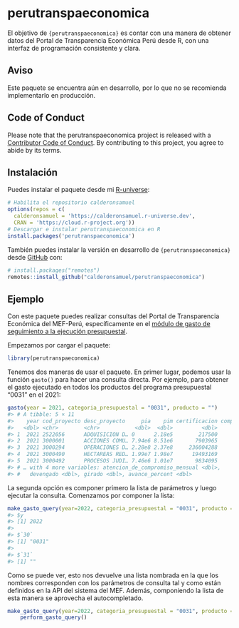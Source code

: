 
<!-- README.md is generated from README.Rmd. Please edit that file -->

# perutranspaeconomica

<!-- badges: start -->
<!-- badges: end -->

El objetivo de `{perutranspaeconomica}` es contar con una manera de
obtener datos del Portal de Transparencia Económica Perú desde R, con
una interfaz de programación consistente y clara.

## Aviso

Este paquete se encuentra aún en desarrollo, por lo que no se recomienda
implementarlo en producción.

## Code of Conduct

Please note that the perutranspaeconomica project is released with a
[Contributor Code of
Conduct](https://contributor-covenant.org/version/2/1/CODE_OF_CONDUCT.html).
By contributing to this project, you agree to abide by its terms.

## Instalación

Puedes instalar el paquete desde mi
[R-universe](https://calderonsamuel.r-universe.dev/):

``` r
# Habilita el repositorio calderonsamuel
options(repos = c(
  calderonsamuel = 'https://calderonsamuel.r-universe.dev',
  CRAN = 'https://cloud.r-project.org'))
# Descargar e instalar perutranspaeconomica en R
install.packages('perutranspaeconomica')
```

También puedes instalar la versión en desarrollo de
`{perutranspaeconomica}` desde [GitHub](https://github.com/) con:

``` r
# install.packages("remotes")
remotes::install_github("calderonsamuel/perutranspaeconomica")
```

## Ejemplo

Con este paquete puedes realizar consultas del Portal de Transparencia
Económica del MEF-Perú, específicamente en el [módulo de gasto de
seguimiento a la ejecución
presupuestal](https://www.mef.gob.pe/es/?option=com_content&language=es-ES&Itemid=100944&lang=es-ES&view=article&id=504).

Empezamos por cargar el paquete:

``` r
library(perutranspaeconomica)
```

Tenemos dos maneras de usar el paquete. En primer lugar, podemos usar la
función `gasto()` para hacer una consulta directa. Por ejemplo, para
obtener el gasto ejecutado en todos los productos del programa
presupuestal “0031” en el 2021:

``` r
gasto(year = 2021, categoria_presupuestal = "0031", producto = "")
#> # A tibble: 5 × 11
#>    year cod_proyecto desc_proyecto     pia    pim certificacion compromiso_anual
#>   <dbl> <chr>        <chr>           <dbl>  <dbl>         <dbl>            <dbl>
#> 1  2021 2522056      ADQUISICION D… 0      2.18e5        217500           217500
#> 2  2021 3000001      ACCIONES COMU… 7.94e6 8.51e6       7903965          7846217
#> 3  2021 3000294      OPERACIONES D… 2.28e8 2.37e8     236004288        232303203
#> 4  2021 3000490      HECTAREAS RED… 1.99e7 1.98e7      19493169         19298659
#> 5  2021 3000492      PROCESOS JUDI… 7.46e6 1.01e7       9834095          9808935
#> # … with 4 more variables: atencion_de_compromiso_mensual <dbl>,
#> #   devengado <dbl>, girado <dbl>, avance_percent <dbl>
```

La segunda opción es componer primero la lista de parámetros y luego
ejecutar la consulta. Comenzamos por componer la lista:

``` r
make_gasto_query(year=2022, categoria_presupuestal = "0031", producto = "")
#> $y
#> [1] 2022
#> 
#> $`30`
#> [1] "0031"
#> 
#> $`31`
#> [1] ""
```

Como se puede ver, esto nos devuelve una lista nombrada en la que los
nombres corresponden con los parámetros de consulta tal y como están
definidos en la API del sistema del MEF. Además, componiendo la lista de
esta manera se aprovecha el autocompletado.

``` r
make_gasto_query(year=2022, categoria_presupuestal = "0031", producto = "") |> 
    perform_gasto_query()
```
